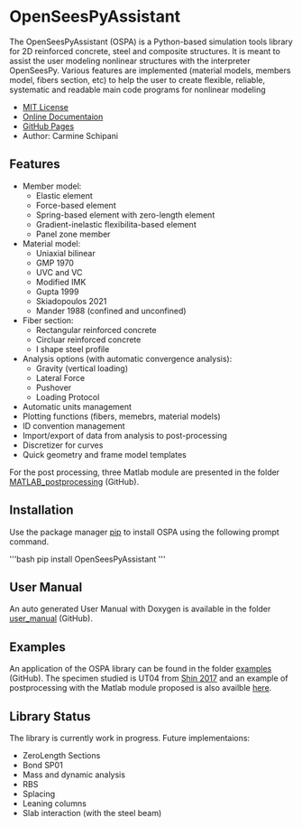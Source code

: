# OpenSeesPyAssistant

The OpenSeesPyAssistant (OSPA) is a Python-based simulation tools library for 2D reinforced concrete, steel and composite structures. It is meant to assist the user modeling nonlinear structures with the interpreter OpenSeesPy. Various features are implemented (material models, members model, fibers section, etc) to help the user to create flexible, reliable, systematic and readable main code programs for nonlinear modeling

- [MIT License](https://choosealicense.com/licenses/mit/)
- [Online Documentaion](https://github.com/DonCammne/OpenSeesPyAssistant)
- [GitHub Pages](https://ospa.karma-riuk.com/namespaces.html)
- Author: Carmine Schipani

## Features

- Member model:
    - Elastic element
    - Force-based element
    - Spring-based element with zero-length element
    - Gradient-inelastic flexibilita-based element
    - Panel zone member
- Material model:
    - Uniaxial bilinear
    - GMP 1970
    - UVC and VC
    - Modified IMK
    - Gupta 1999
    - Skiadopoulos 2021
    - Mander 1988 (confined and unconfined)
- Fiber section:
    - Rectangular reinforced concrete
    - Circluar reinforced concrete
    - I shape steel profile
- Analysis options (with automatic convergence analysis):
    - Gravity (vertical loading)
    - Lateral Force
    - Pushover
    - Loading Protocol
- Automatic units management
- Plotting functions (fibers, memebrs, material models)
- ID convention management
- Import/export of data from analysis to post-processing
- Discretizer for curves
- Quick geometry and frame model templates

For the post processing, three Matlab module are presented in the folder [MATLAB_postprocessing](https://github.com/DonCammne/OpenSeesPyAssistant/tree/main/MATLAB_postprocessing) (GitHub).


## Installation

Use the package manager [pip](https://pip.pypa.io/en/stable/) to install OSPA using the following prompt command.

'''bash
pip install OpenSeesPyAssistant
'''


## User Manual

An auto generated User Manual with Doxygen is available in the folder [user_manual](https://github.com/DonCammne/OpenSeesPyAssistant/tree/main/user_manual) (GitHub).


## Examples

An application of the OSPA library can be found in the folder [examples](https://github.com/DonCammne/OpenSeesPyAssistant/tree/main/examples) (GitHub).
The specimen studied is UT04 from [Shin 2017](https://repositories.lib.utexas.edu/handle/2152/47306) and an example of postprocessing with the Matlab module proposed is also availble [here](https://github.com/DonCammne/OpenSeesPyAssistant/blob/main/examples/UT04_LP/AnalysisResults.m).

## Library Status

The library is currently work in progress. Future implementaions:

- ZeroLength Sections
- Bond SP01
- Mass and dynamic analysis
- RBS
- Splacing
- Leaning columns
- Slab interaction (with the steel beam)